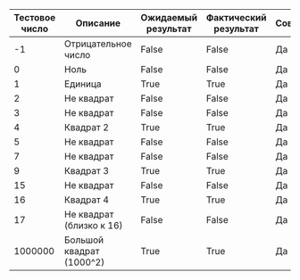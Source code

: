 | Тестовое число | Описание                 | Ожидаемый результат | Фактический результат | Совпадает? |
|----------------|--------------------------|---------------------|-----------------------|------------|
| -1             | Отрицательное число      | False               | False                 | Да         |
| 0              | Ноль                     | False               | False                 | Да         |
| 1              | Единица                  | True                | True                  | Да         |
| 2              | Не квадрат               | False               | False                 | Да         |
| 3              | Не квадрат               | False               | False                 | Да         |
| 4              | Квадрат 2                | True                | True                  | Да         |
| 5              | Не квадрат               | False               | False                 | Да         |
| 7              | Не квадрат               | False               | False                 | Да         |
| 9              | Квадрат 3                | True                | True                  | Да         |
| 15             | Не квадрат               | False               | False                 | Да         |
| 16             | Квадрат 4                | True                | True                  | Да         |
| 17             | Не квадрат (близко к 16) | False               | False                 | Да         |
| 1000000        | Большой квадрат (1000^2) | True                | True                  | Да         |
